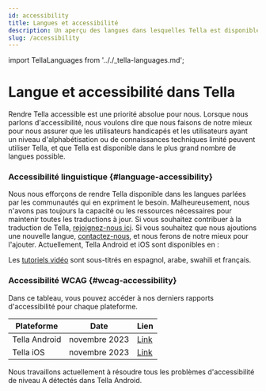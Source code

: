 ```yaml
---
id: accessibility
title: Langues et accessibilité
description: Un aperçu des langues dans lesquelles Tella est disponible et des considérations en matière d’accessibilité.
slug: /accessibility
---
```

import TellaLanguages from '.././_tella-languages.md';


# Langue et accessibilité dans Tella

Rendre Tella accessible est une priorité absolue pour nous. Lorsque nous parlons d'accessibilité, nous voulons dire que nous faisons de notre mieux pour nous assurer que les utilisateurs handicapés et les utilisateurs ayant un niveau d'alphabétisation ou de connaissances techniques limité peuvent utiliser Tella, et que Tella est disponible dans le plus grand nombre de langues possible.


### Accessibilité linguistique {#language-accessibility}

Nous nous efforçons de rendre Tella disponible dans les langues parlées par les communautés qui en expriment le besoin. Malheureusement, nous n'avons pas toujours la capacité ou les ressources nécessaires pour maintenir toutes les traductions à jour. Si vous souhaitez contribuer à la traduction de Tella, [rejoignez-nous ici](/translating-tella). Si vous souhaitez que nous ajoutions une nouvelle langue, [contactez-nous](/contact-us), et nous ferons de notre mieux pour l'ajouter. Actuellement, Tella Android et iOS sont disponibles en :

<TellaLanguages/>

Les [tutoriels vidéo](/video-tutorials)  sont sous-titrés en espagnol, arabe, swahili et français.




### Accessibilité WCAG {#wcag-accessibility}

Dans ce tableau, vous pouvez accéder à nos derniers rapports d'accessibilité pour chaque plateforme.

| **Plateforme** | **Date** | **Lien** |
| -----|-----|------ |  
| Tella Android | novembre 2023 | [Link](</assets/2023.11 - Tella Android accessibility audit.docx.pdf>) | 
| Tella iOS | novembre 2023 | [Link](</assets/2023.11 - Tella iOS accessibility audit.docx.pdf>) | 

Nous travaillons actuellement à résoudre tous les problèmes d'accessibilité de niveau A détectés dans Tella Android.



